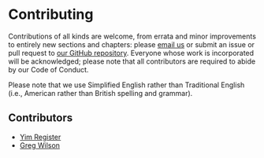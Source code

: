 # Contributing

Contributions of all kinds are welcome, from errata and minor improvements to
entirely new sections and chapters: please [email us][email] or submit an issue
or pull request to [our GitHub repository][repo].  Everyone whose work is
incorporated will be acknowledged; please note that all contributors are
required to abide by our Code of Conduct.

Please note that we use Simplified English rather than Traditional English
(i.e., American rather than British spelling and grammar).

## Contributors

-   [Yim Register][register-yim]
-   [Greg Wilson][wilson-greg]

[email]: mailto:gvwilson@third-bit.com
[register-yim]: http://students.washington.edu/yreg/
[repo]: https://github.com/merely-useful/merely-useful.github.io/
[wilson-greg]: http://third-bit.com/
